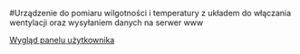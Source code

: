 #Urządzenie do pomiaru wilgotności i temperatury z układem do włączania wentylacji oraz wysyłaniem danych na serwer www

[Wygląd panelu użytkownika](readme/wyglad_panelu.PNG)